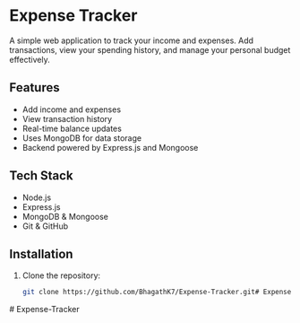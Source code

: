 # Expense Tracker 

A simple web application to track your income and expenses. Add transactions, view your spending history, and manage your personal budget effectively.

##  Features

- Add income and expenses
- View transaction history
- Real-time balance updates
- Uses MongoDB for data storage
- Backend powered by Express.js and Mongoose

##  Tech Stack

- Node.js
- Express.js
- MongoDB & Mongoose
- Git & GitHub

##  Installation

1. Clone the repository:
   ```bash
   git clone https://github.com/BhagathK7/Expense-Tracker.git#   E x p e n s e - T r a c k e r 
 
 #   E x p e n s e - T r a c k e r 
 
 
